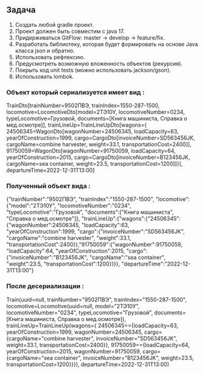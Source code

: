 ##  Задача

1. Создать любой gradle проект.
2. Проект должен быть совместим с java 17.
3. Придерживаться GitFlow: master -> develop -> feature/fix.
4. Разработать библиотеку, которая будет формировать на основе 
   Java класса json и обратно.
5. Использовать рефлексию.
6. Предусмотреть возможную вложенность объектов (рекурсия).
7. Покрыть код unit tests (можно использовать jackson/gson).
8. Использовать lombok. 
 
###   Объект который сериализуется имеет вид :
   TrainDto[trainNumber=9502ПВЭ, trainIndex=1550-287-1500, 
   locomotive=LocomotiveDto[model=2ТЭ10У, locomotiveNumber=0234, typeLocomotive=Грузовой, documents=[Книга машиниста, Справка о мед.осмотре]], 
   trainLineUp=TrainLineUpDto[wagons={
   24506345=WagonDto[wagonNumber=24506345, loadCapacity=63, yearOfConstruction=1999, cargo=CargoDto[invoiceNumber=SD563456JK, cargoName=combine harvester, weight=33.1, transportationCost=2400]], 
   91750059=WagonDto[wagonNumber=91750059, loadCapacity=64, yearOfConstruction=2015, cargo=CargoDto[invoiceNumber=B123456JK, cargoName=sea container, weight=23.5, transportationCost=1200]]}], 
    departureTime=2022-12-31T13:00]
### Полученный объект вида :
{"trainNumber":"9502ПВЭ",
"trainIndex":"1550-287-1500",
"locomotive":{"model":"2ТЭ10У",
"locomotiveNumber":"0234",
"typeLocomotive":"Грузовой",
"documents":["Книга машиниста", "Справка о мед.осмотре"]},
"trainLineUp":{"wagons":{"24506345":{"wagonNumber":24506345,
"loadCapacity":63,
"yearOfConstruction":1999,
"cargo":{"invoiceNumber":"SD563456JK",
"cargoName":"combine harvester",
"weight":33.1,
"transportationCost":2400}},"91750059":{"wagonNumber":91750059,
"loadCapacity":64,
"yearOfConstruction":2015,
"cargo":{"invoiceNumber":"B123456JK",
"cargoName":"sea container",
"weight":23.5,
"transportationCost":1200}}}},
"departureTime":"2022-12-31T13:00"}

### После десериализации :

Train(uuid=null, trainNumber="9502ПВЭ", trainIndex="1550-287-1500", 
locomotive=Locomotive(uuid=null, model="2ТЭ10У", locomotiveNumber="0234", typeLocomotive="Грузовой", documents=[Книга машиниста, Справка о мед.осмотре]), 
trainLineUp=TrainLineUp(wagons={
24506345=={loadCapacity=63, yearOfConstruction=1999, wagonNumber=24506345, cargo={cargoName="combine harvester", invoiceNumber="SD563456JK", weight=33.1, transportationCost=2400}}, 
91750059=={loadCapacity=64, yearOfConstruction=2015, wagonNumber=91750059, cargo={cargoName="sea container", invoiceNumber="B123456JK", weight=23.5, transportationCost=1200}}}), 
departureTime=2022-12-31T13:00)
